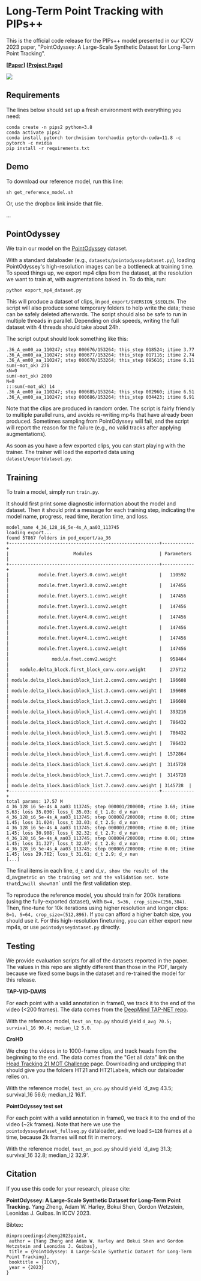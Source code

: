# Long-Term Point Tracking with PIPs++

This is the official code release for the PIPs++ model presented in our ICCV 2023 paper, "PointOdyssey: A Large-Scale Synthetic Dataset for Long-Term Point Tracking".

**[[Paper](https://arxiv.org/abs/2307.15055)] [[Project Page](https://pointodyssey.com/)]**

<img src='https://pointodyssey.com/assets/point_tracks.jpg'>

## Requirements

The lines below should set up a fresh environment with everything you need: 

```
conda create -n pips2 python=3.8
conda activate pips2
conda install pytorch torchvision torchaudio pytorch-cuda=11.8 -c pytorch -c nvidia
pip install -r requirements.txt
```

## Demo

To download our reference model, run this line:

```
sh get_reference_model.sh
```

Or, use the dropbox link inside that file. 

...


## PointOdyssey 

We train our model on the [PointOdyssey](https://huggingface.co/datasets/aharley/pointodyssey) dataset.

With a standard dataloader (e.g., `datasets/pointodysseydataset.py`), loading PointOdyssey's high-resolution images can be a bottleneck at training time. To speed things up, we export mp4 clips from the dataset, at the resolution we want to train at, with augmentations baked in. To do this, run:

```
python export_mp4_dataset.py
```

This will produce a dataset of clips, in `pod_export/$VERSION_$SEQLEN`. The script will also produce some temporary folders to help write the data; these can be safely deleted afterwards. The script should also be safe to run in multiple threads in parallel. Depending on disk speeds, writing the full dataset with 4 threads should take about 24h.

The script output should look something like this: 
```
.36_A_em00_aa_110247; step 000676/153264; this_step 018524; itime 3.77
.36_A_em00_aa_110247; step 000677/153264; this_step 017116; itime 2.74
.36_A_em00_aa_110247; step 000678/153264; this_step 095616; itime 6.11
sum(~mot_ok) 276
xN=0
sum(~mot_ok) 2000
N=0
:::sum(~mot_ok) 14
.36_A_em00_aa_110247; step 000685/153264; this_step 002960; itime 6.51
.36_A_em00_aa_110247; step 000686/153264; this_step 034423; itime 6.91
```

Note that the clips are produced in random order. The script is fairly friendly to multiple parallel runs, and avoids re-writing mp4s that have already been produced. Sometimes sampling from PointOdyssey will fail, and the script will report the reason for the failure (e.g., no valid tracks after applying augmentations).

As soon as you have a few exported clips, you can start playing with the trainer. The trainer will load the exported data using `dataset/exportdataset.py`.


## Training

To train a model, simply run `train.py`.

It should first print some diagnostic information about the model and dataset. Then it should print a message for each training step, indicating the model name, progress, read time, iteration time, and loss. 

```
model_name 4_36_128_i6_5e-4s_A_aa03_113745
loading export...
found 57867 folders in pod_export/aa_36
+--------------------------------------------------------+------------+
|                        Modules                         | Parameters |
+--------------------------------------------------------+------------+
|           module.fnet.layer3.0.conv1.weight            |   110592   |
|           module.fnet.layer3.0.conv2.weight            |   147456   |
|           module.fnet.layer3.1.conv1.weight            |   147456   |
|           module.fnet.layer3.1.conv2.weight            |   147456   |
|           module.fnet.layer4.0.conv1.weight            |   147456   |
|           module.fnet.layer4.0.conv2.weight            |   147456   |
|           module.fnet.layer4.1.conv1.weight            |   147456   |
|           module.fnet.layer4.1.conv2.weight            |   147456   |
|                module.fnet.conv2.weight                |   958464   |
|    module.delta_block.first_block_conv.conv.weight     |   275712   |
| module.delta_block.basicblock_list.2.conv2.conv.weight |   196608   |
| module.delta_block.basicblock_list.3.conv1.conv.weight |   196608   |
| module.delta_block.basicblock_list.3.conv2.conv.weight |   196608   |
| module.delta_block.basicblock_list.4.conv1.conv.weight |   393216   |
| module.delta_block.basicblock_list.4.conv2.conv.weight |   786432   |
| module.delta_block.basicblock_list.5.conv1.conv.weight |   786432   |
| module.delta_block.basicblock_list.5.conv2.conv.weight |   786432   |
| module.delta_block.basicblock_list.6.conv1.conv.weight |  1572864   |
| module.delta_block.basicblock_list.6.conv2.conv.weight |  3145728   |
| module.delta_block.basicblock_list.7.conv1.conv.weight |  3145728   |
| module.delta_block.basicblock_list.7.conv2.conv.weight | 3145728  |
+--------------------------------------------------------+------------+
total params: 17.57 M
4_36_128_i6_5e-4s_A_aa03_113745; step 000001/200000; rtime 3.69; itime 5.63; loss 35.030; loss_t 35.03; d_t 1.8; d_v nan
4_36_128_i6_5e-4s_A_aa03_113745; step 000002/200000; rtime 0.00; itime 1.45; loss 31.024; loss_t 33.03; d_t 2.5; d_v nan
4_36_128_i6_5e-4s_A_aa03_113745; step 000003/200000; rtime 0.00; itime 1.45; loss 30.908; loss_t 32.32; d_t 2.7; d_v nan
4_36_128_i6_5e-4s_A_aa03_113745; step 000004/200000; rtime 0.00; itime 1.45; loss 31.327; loss_t 32.07; d_t 2.8; d_v nan
4_36_128_i6_5e-4s_A_aa03_113745; step 000005/200000; rtime 0.00; itime 1.45; loss 29.762; loss_t 31.61; d_t 2.9; d_v nan
[...]
 ```

The final items in each line, `d_t` and d_v`, show the result of the `d_avg` metric on the training set and the validation set. Note that `d_v` will show `nan` until the first validation step.

To reproduce the reference model, you should train for 200k iterations (using the fully-exported dataset), with `B=4, S=36, crop_size=(256,384)`. Then, fine-tune for 10k iterations using higher resolution and longer clips: `B=1, S=64, crop_size=(512,896)`. If you can afford a higher batch size, you should use it. For this high-resolution finetuning, you can either export new mp4s, or use `pointodysseydataset.py` directly. 


## Testing

We provide evaluation scripts for all of the datasets reported in the paper. The values in this repo are slightly different than those in the PDF, largely because we fixed some bugs in the dataset and re-trained the model for this release.

**TAP-VID-DAVIS**

For each point with a valid annotation in frame0, we track it to the end of the video (<200 frames). The data comes from the [DeepMind TAP-NET repo](https://github.com/google-deepmind/tapnet#tap-vid-benchmark). 

With the reference model, `test_on_tap.py` should yield `d_avg 70.5; survival_16 90.4; median_l2 5.0`.

**CroHD**

We chop the videos in to 1000-frame clips, and track heads from the beginning to the end. The data comes from the "Get all data" link on the [Head Tracking 21 MOT Challenge](https://motchallenge.net/data/Head_Tracking_21/) page. Downloading and unzipping that should give you the folders HT21 and HT21Labels, which our dataloader relies on.

With the reference model, `test_on_cro.py` should yield `d_avg 43.5; survival_16 56.6; median_l2 16.1'.

**PointOdyssey test set**

For each point with a valid annotation in frame0, we track it to the end of the video (~2k frames). Note that here we use the `pointodysseydataset_fullseq.py` dataloader, and we load `S=128` frames at a time, because 2k frames will not fit in memory. 

With the reference model, `test_on_pod.py` should yield `d_avg 31.3; survival_16 32.8; median_l2 32.9'. 


## Citation

If you use this code for your research, please cite:

**PointOdyssey: A Large-Scale Synthetic Dataset for Long-Term Point Tracking.** Yang Zheng, Adam W. Harley, Bokui Shen, Gordon Wetzstein, Leonidas J. Guibas. In ICCV 2023.

Bibtex:
```
@inproceedings{zheng2023point,
 author = {Yang Zheng and Adam W. Harley and Bokui Shen and Gordon Wetzstein and Leonidas J. Guibas},
 title = {PointOdyssey: A Large-Scale Synthetic Dataset for Long-Term Point Tracking},
 booktitle = {ICCV},
 year = {2023}
}
```

